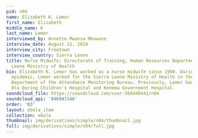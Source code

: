 ```yaml
---
pid: n04
name: Elizabeth K. Lemor
first_name: Elizabeth
middle_name: K
last_name: Lemor
interviewed_by: Annette Mwansa Nkowane
interview_date: August 12, 2019
interview_city: Freetown
interview_country: Sierra Leone
title: Nurse Midwife; Directorate of Training, Human Resources Department, Sierra
  Leone Ministry of Health
bio: Elizabeth K. Lemor has worked as a nurse midwife since 1990. During the Ebola
  epidemic, Lemor worked for the Sierra Leone Ministry of Health in the Human Resource
  Department of the Attendance Monitoring Bureau. Previously, Lemor had worked at
  Ola During Children's Hospital and Kenema Government Hospital.
soundcloud_file: https://soundcloud.com/user-568440441/n04
soundcloud_api: '846947146'
order: '03'
layout: ebola_item
collection: ebola
thumbnail: img/derivatives/simple/n04/thumbnail.jpg
full: img/derivatives/simple/n04/full.jpg
---
```

